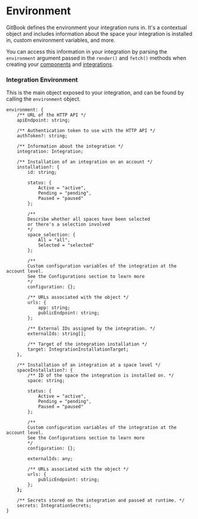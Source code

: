 # Environment

GitBook defines the environment your integration runs in. It's a contextual object and includes information about the space your integration is installed in, custom environment variables, and more.

You can access this information in your integration by parsing the `environment` argument passed in the `render()` and `fetch()` methods when creating your [components](createcomponent.md) and [integrations](createintegration.md).

### Integration Environment

This is the main object exposed to your integration, and can be found by calling the `environment` object.&#x20;

<pre class="language-typescript"><code class="lang-typescript">environment: {
    /** URL of the HTTP API */
    apiEndpoint: string;
    
    /** Authentication token to use with the HTTP API */
    authToken?: string;
    
    /** Information about the integration */
    integration: Integration;
    
    /** Installation of an integration on an account */
    installation?: {
        id: string;
        
        status: {
            Active = "active",
            Pending = "pending",
            Paused = "paused"
        };
        
        /** 
        Describe whether all spaces have been selected 
        or there's a selection involved 
        */
        space_selection: {
            All = "all",
            Selected = "selected"
        };
        
        /** 
        Custom configuration variables of the integration at the account level. 
        See the Configurations section to learn more
        */
        configuration: {};
        
        /** URLs associated with the object */
        urls: {
            app: string;
            publicEndpoint: string;
        };
        
        /** External IDs assigned by the integration. */
        externalIds: string[];
        
        /** Target of the integration installation */
        target: IntegrationInstallationTarget;
    },
    
    /** Installation of an integration at a space level */
    spaceInstallation?: {
        /** ID of the space the integration is installed on. */
        space: string;
        
        status: {
            Active = "active",
            Pending = "pending",
            Paused = "paused"
        };
        
        /** 
        Custom configuration variables of the integration at the account level. 
        See the Configurations section to learn more
        */
        configuration: {};
        
        externalIds: any;
        
        /** URLs associated with the object */
        urls: {
            publicEndpoint: string;
        };
<strong>    };
</strong><strong>    
</strong>    /** Secrets stored on the integration and passed at runtime. */
    secrets: IntegrationSecrets;
}
</code></pre>

